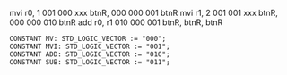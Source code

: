 <!-- SPDX-License-Identifier: zlib-acknowledgement -->
mvi r0, 1  001 000 xxx btnR, 000 000 001 btnR
mvi r1, 2  001 001 xxx btnR, 000 000 010 btnR
add r0, r1 010 000 001 btnR, btnR, btnR


    CONSTANT MV: STD_LOGIC_VECTOR := "000";
    CONSTANT MVI: STD_LOGIC_VECTOR := "001";
    CONSTANT ADD: STD_LOGIC_VECTOR := "010";
    CONSTANT SUB: STD_LOGIC_VECTOR := "011";


